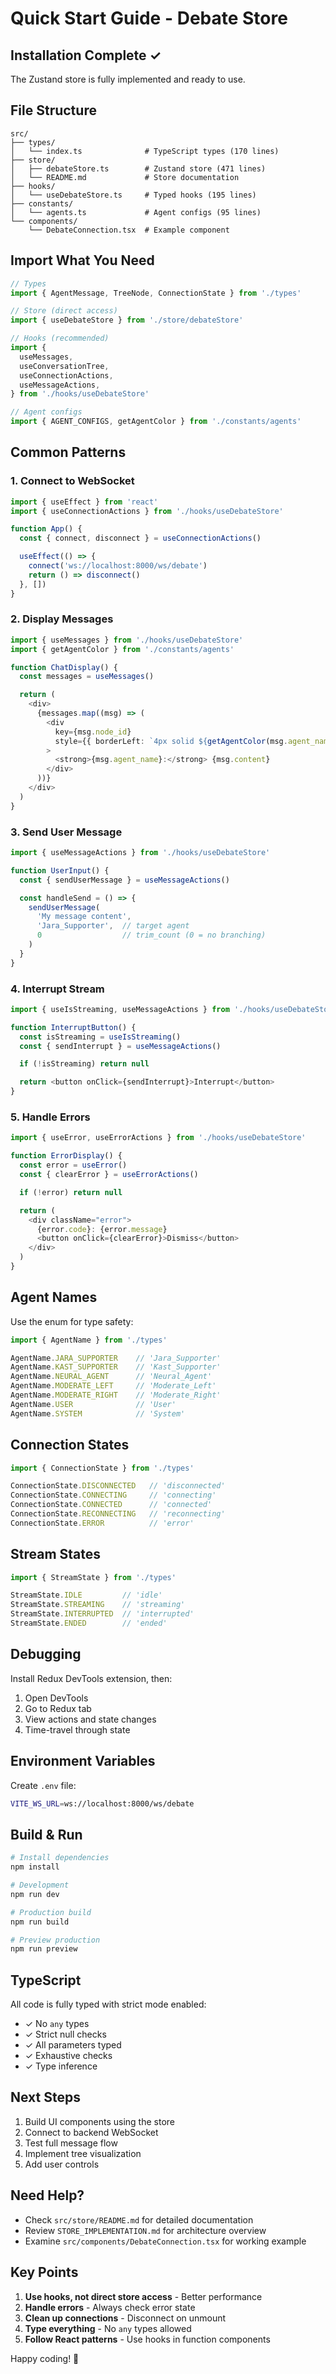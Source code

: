 # Quick Start Guide - Debate Store

## Installation Complete ✓

The Zustand store is fully implemented and ready to use.

## File Structure

```
src/
├── types/
│   └── index.ts              # TypeScript types (170 lines)
├── store/
│   ├── debateStore.ts        # Zustand store (471 lines)
│   └── README.md             # Store documentation
├── hooks/
│   └── useDebateStore.ts     # Typed hooks (195 lines)
├── constants/
│   └── agents.ts             # Agent configs (95 lines)
└── components/
    └── DebateConnection.tsx  # Example component
```

## Import What You Need

```typescript
// Types
import { AgentMessage, TreeNode, ConnectionState } from './types'

// Store (direct access)
import { useDebateStore } from './store/debateStore'

// Hooks (recommended)
import {
  useMessages,
  useConversationTree,
  useConnectionActions,
  useMessageActions,
} from './hooks/useDebateStore'

// Agent configs
import { AGENT_CONFIGS, getAgentColor } from './constants/agents'
```

## Common Patterns

### 1. Connect to WebSocket

```typescript
import { useEffect } from 'react'
import { useConnectionActions } from './hooks/useDebateStore'

function App() {
  const { connect, disconnect } = useConnectionActions()

  useEffect(() => {
    connect('ws://localhost:8000/ws/debate')
    return () => disconnect()
  }, [])
}
```

### 2. Display Messages

```typescript
import { useMessages } from './hooks/useDebateStore'
import { getAgentColor } from './constants/agents'

function ChatDisplay() {
  const messages = useMessages()

  return (
    <div>
      {messages.map((msg) => (
        <div
          key={msg.node_id}
          style={{ borderLeft: `4px solid ${getAgentColor(msg.agent_name)}` }}
        >
          <strong>{msg.agent_name}:</strong> {msg.content}
        </div>
      ))}
    </div>
  )
}
```

### 3. Send User Message

```typescript
import { useMessageActions } from './hooks/useDebateStore'

function UserInput() {
  const { sendUserMessage } = useMessageActions()

  const handleSend = () => {
    sendUserMessage(
      'My message content',
      'Jara_Supporter',  // target agent
      0                  // trim_count (0 = no branching)
    )
  }
}
```

### 4. Interrupt Stream

```typescript
import { useIsStreaming, useMessageActions } from './hooks/useDebateStore'

function InterruptButton() {
  const isStreaming = useIsStreaming()
  const { sendInterrupt } = useMessageActions()

  if (!isStreaming) return null

  return <button onClick={sendInterrupt}>Interrupt</button>
}
```

### 5. Handle Errors

```typescript
import { useError, useErrorActions } from './hooks/useDebateStore'

function ErrorDisplay() {
  const error = useError()
  const { clearError } = useErrorActions()

  if (!error) return null

  return (
    <div className="error">
      {error.code}: {error.message}
      <button onClick={clearError}>Dismiss</button>
    </div>
  )
}
```

## Agent Names

Use the enum for type safety:

```typescript
import { AgentName } from './types'

AgentName.JARA_SUPPORTER    // 'Jara_Supporter'
AgentName.KAST_SUPPORTER    // 'Kast_Supporter'
AgentName.NEURAL_AGENT      // 'Neural_Agent'
AgentName.MODERATE_LEFT     // 'Moderate_Left'
AgentName.MODERATE_RIGHT    // 'Moderate_Right'
AgentName.USER              // 'User'
AgentName.SYSTEM            // 'System'
```

## Connection States

```typescript
import { ConnectionState } from './types'

ConnectionState.DISCONNECTED   // 'disconnected'
ConnectionState.CONNECTING     // 'connecting'
ConnectionState.CONNECTED      // 'connected'
ConnectionState.RECONNECTING   // 'reconnecting'
ConnectionState.ERROR          // 'error'
```

## Stream States

```typescript
import { StreamState } from './types'

StreamState.IDLE         // 'idle'
StreamState.STREAMING    // 'streaming'
StreamState.INTERRUPTED  // 'interrupted'
StreamState.ENDED        // 'ended'
```

## Debugging

Install Redux DevTools extension, then:

1. Open DevTools
2. Go to Redux tab
3. View actions and state changes
4. Time-travel through state

## Environment Variables

Create `.env` file:

```bash
VITE_WS_URL=ws://localhost:8000/ws/debate
```

## Build & Run

```bash
# Install dependencies
npm install

# Development
npm run dev

# Production build
npm run build

# Preview production
npm run preview
```

## TypeScript

All code is fully typed with strict mode enabled:

- ✓ No `any` types
- ✓ Strict null checks
- ✓ All parameters typed
- ✓ Exhaustive checks
- ✓ Type inference

## Next Steps

1. Build UI components using the store
2. Connect to backend WebSocket
3. Test full message flow
4. Implement tree visualization
5. Add user controls

## Need Help?

- Check `src/store/README.md` for detailed documentation
- Review `STORE_IMPLEMENTATION.md` for architecture overview
- Examine `src/components/DebateConnection.tsx` for working example

## Key Points

1. **Use hooks, not direct store access** - Better performance
2. **Handle errors** - Always check error state
3. **Clean up connections** - Disconnect on unmount
4. **Type everything** - No `any` types allowed
5. **Follow React patterns** - Use hooks in function components

Happy coding! 🚀
